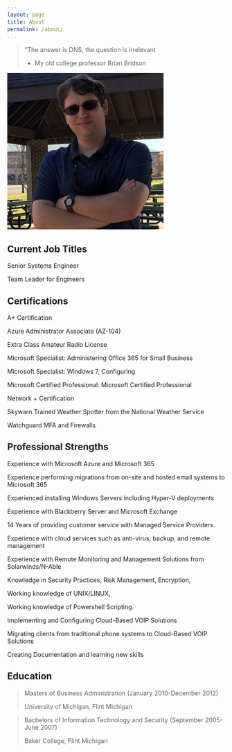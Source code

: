 ```yaml
---
layout: page
title: About
permalink: /about/
---
```


> "The answer is DNS, the question is irrelevant
> - My old college professor Brian Bridson

![Yes, this is really me](/images/91954742.png)


## Current Job Titles

Senior Systems Engineer

Team Leader for Engineers

## Certifications

A+ Certification

Azure Administrator Associate (AZ-104)

Extra Class Amateur Radio License

Microsoft Specialist: Administering Office 365 for Small Business

Microsoft Specialist: Windows 7, Configuring

Microsoft Certified Professional: Microsoft Certified Professional

Network + Certification

Skywarn Trained Weather Spotter from the National Weather Service

Watchguard MFA and Firewalls

## Professional Strengths

Experience with Microsoft Azure and Microsoft 365

Experience performing migrations from on-site and hosted email systems to Microsoft 365

Experienced installing Windows Servers including Hyper-V deployments

Experience with Blackberry Server and Microsoft Exchange

14 Years of providing customer service with Managed Service Providers

Experience with cloud services such as anti-virus, backup, and remote management

Experience with Remote Monitoring and Management Solutions from Solarwinds/N-Able

Knowledge in Security Practices, Risk Management, Encryption,

Working knowledge of UNIX/LINUX, 

Working knowledge of Powershell Scripting.

Implementing and Configuring Cloud-Based VOIP Solutions

Migrating clients from traditional phone systems to Cloud-Based VOIP Solutions

Creating Documentation and learning new skills

## Education
>Masters of Business Administration (January 2010-December 2012)
>
>University of Michigan, Flint Michigan

>Bachelors of Information Technology and Security (September 2005-June 2007)
>
>Baker College, Flint Michigan
